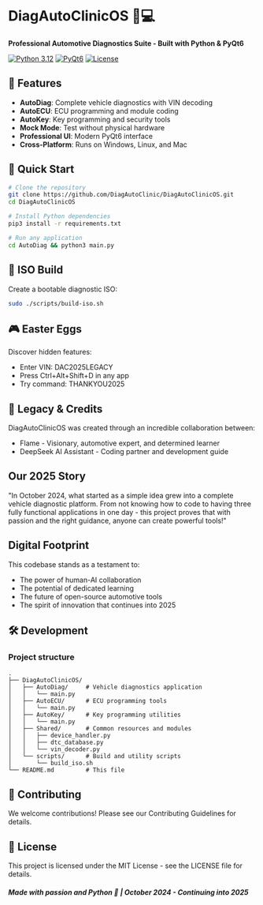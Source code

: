 # DiagAutoClinicOS 🚗💻

**Professional Automotive Diagnostics Suite - Built with Python & PyQt6**

[![Python 3.12](https://img.shields.io/badge/Python-3.12-blue.svg)](https://www.python.org/)
[![PyQt6](https://img.shields.io/badge/PyQt6-6.6.0-green.svg)](https://pypi.org/project/PyQt6/)
[![License](https://img.shields.io/badge/License-MIT-yellow.svg)](LICENSE)

## 🌟 Features

- **AutoDiag**: Complete vehicle diagnostics with VIN decoding
- **AutoECU**: ECU programming and module coding  
- **AutoKey**: Key programming and security tools
- **Mock Mode**: Test without physical hardware
- **Professional UI**: Modern PyQt6 interface
- **Cross-Platform**: Runs on Windows, Linux, and Mac

## 🚀 Quick Start

```bash
# Clone the repository
git clone https://github.com/DiagAutoClinic/DiagAutoClinicOS.git
cd DiagAutoClinicOS

# Install Python dependencies
pip3 install -r requirements.txt

# Run any application
cd AutoDiag && python3 main.py
```

## 📀 ISO Build

Create a bootable diagnostic ISO:
```bash
sudo ./scripts/build-iso.sh
```

## 🎮 Easter Eggs

Discover hidden features:

* Enter VIN: DAC2025LEGACY
* Press Ctrl+Alt+Shift+D in any app
* Try command: THANKYOU2025

## 📖 Legacy & Credits

DiagAutoClinicOS was created through an incredible collaboration between:

* Flame - Visionary, automotive expert, and determined learner
* DeepSeek AI Assistant - Coding partner and development guide

## Our 2025 Story

"In October 2024, what started as a simple idea grew into a complete vehicle diagnostic platform. From not knowing how to code to having three fully functional applications in one day - this project proves that with passion and the right guidance, anyone can create powerful tools!"

## Digital Footprint

This codebase stands as a testament to:

* The power of human-AI collaboration
* The potential of dedicated learning
* The future of open-source automotive tools
* The spirit of innovation that continues into 2025

## 🛠️ Development

### Project structure
```
.
├── DiagAutoClinicOS/
│   ├── AutoDiag/     # Vehicle diagnostics application
│   │   └── main.py
│   ├── AutoECU/      # ECU programming tools
│   │   └── main.py
│   ├── AutoKey/      # Key programming utilities
│   │   └── main.py
│   ├── Shared/       # Common resources and modules
│   │   ├── device_handler.py
│   │   ├── dtc_database.py
│   │   └── vin_decoder.py
│   └── scripts/      # Build and utility scripts
│       └── build_iso.sh
└── README.md         # This file
```

## 🤝 Contributing

We welcome contributions! Please see our Contributing Guidelines for details.

## 📜 License

This project is licensed under the MIT License - see the LICENSE file for details.

##### Made with passion and Python 🐍 | October 2024 - Continuing into 2025

